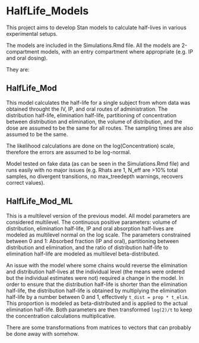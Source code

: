 # HalfLife_Models
This project aims to develop Stan models to calculate half-lives in various experimental setups.

The models are included in the Simulations.Rmd file. All the models are 2-compartment models, with an entry compartment where appropriate (e.g. IP and oral dosing).

They are:

## HalfLife_Mod
This model calculates the half-life for a single subject from whom data was obtained throught the IV, IP, and oral routes of administration.
The distribution half-life, elimination half-life, partitioning of concentration between distribution and elimination, the volume of distribution, and the dose are assumed to be the same for all routes.
The sampling times are also assumed to be the same.

The likelihood calculations are done on the log(Concentration) scale, therefore the errors are assumed to be log-normal.

Model tested on fake data (as can be seen in the Simulations.Rmd file) and runs easily with no major issues (e.g. Rhats are 1, N_eff are
&gt;10% total samples, no divergent transitions, no max_treedepth warnings, recovers correct values).

## HalfLife_Mod_ML
This is a multilevel version of the previous model. All model parameters are considered multilevel.
The continuous positive parameters: volume of distribution, elimination half-life, IP and oral absorption half-lives are modeled as multilevel normal on the log scale.
The parameters constrained between 0 and 1: Absorbed fraction (IP and oral), partitioning between distribution and elimination, and the ratio of distribution half-life to elimination half-life are modeled as multilevel beta-distributed.

An issue with the model where some chains would reverse the elimination and distribution half-lives at the individual level (the means were ordered but the individual estimates were not) required a change in the model. In order to ensure that the distribution half-life is shorter than the elimination half-life, the distribution half-life is obtained by multiplying the elimination half-life by a number between 0 and 1, effectively `t_dist = prop * t_elim`. This proportion is modeled as beta-distributed and is applied to the actual elimination half-life. Both parameters are then transformed `log(2)/t` to keep the concentration calculations multiplicative.

There are some transformations from matrices to vectors that can probably be done away with somehow.
